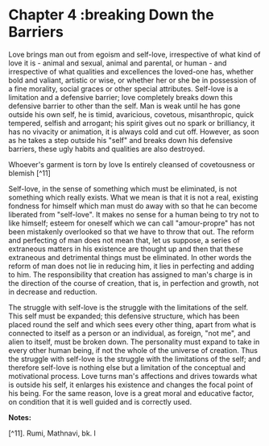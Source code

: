 Chapter 4 :breaking Down the Barriers
=====================================

Love brings man out from egoism and self-love, irrespective of what
kind of love it is - animal and sexual, animal and parental, or human -
and irrespective of what qualities and excellences the loved-one has,
whether bold and valiant, artistic or wise, or whether her or she be in
possession of a fine morality, social graces or other special
attributes. Self-love is a limitation and a defensive barrier; love
completely breaks down this defensive barrier to other than the self.
Man is weak until he has gone outside his own self, he is timid,
avaricious, covetous, misanthropic, quick tempered, selfish and
arrogant; his spirit gives out no spark or brilliancy, it has no
vivacity or animation, it is always cold and cut off. However, as soon
as he takes a step outside his "self" and breaks down his defensive
barriers, these ugly habits and qualities are also destroyed.

Whoever's garment is torn by love Is entirely cleansed of covetousness
or blemish [^11]

Self-love, in the sense of something which must be eliminated, is not
something which really exists. What we mean is that it is not a real,
existing fondness for himself which man must do away with so that he can
become liberated from "self-love". It makes no sense for a human being
to try not to like himself; esteem for oneself which we can call
"amour-propre" has not been mistakenly overlooked so that we have to
throw that out. The reform and perfecting of man does not mean that, let
us suppose, a series of extraneous matters in his existence are thought
up and then that these extraneous and detrimental things must be
eliminated. In other words the reform of man does not lie in reducing
him, it lies in perfecting and adding to him. The responsibility that
creation has assigned to man's charge is in the direction of the course
of creation, that is, in perfection and growth, not in decrease and
reduction.

The struggle with self-love is the struggle with the limitations of the
self. This self must be expanded; this defensive structure, which has
been placed round the self and which sees every other thing, apart from
what is connected to itself as a person or an individual, as foreign,
"not me", and alien to itself, must be broken down. The personality must
expand to take in every other human being, if not the whole of the
universe of creation. Thus the struggle with self-love is the struggle
with the limitations of the self; and therefore self-love is nothing
else but a limitation of the conceptual and motivational process. Love
turns man's affections and drives towards what is outside his self, it
enlarges his existence and changes the focal point of his being. For the
same reason, love is a great moral and educative factor, on condition
that it is well guided and is correctly used.

**Notes:**

[^11]. Rumi, Mathnavi, bk. l

